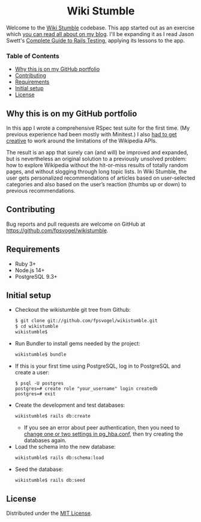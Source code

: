 <h1 align="center">Wiki Stumble</h1>

Welcome to the [Wiki Stumble](https://wikistumble.herokuapp.com/) codebase. This app started out as an exercise which [you can read all about on my blog](https://fpsvogel.com/posts/2021/wikipedia-explorer-discover-articles-like-stumbleupon). I'll be expanding it as I read Jason Swett's [Complete Guide to Rails Testing](https://www.codewithjason.com/complete-guide-to-rails-testing/), applying its lessons to the app.

### Table of Contents

- [Why this is on my GitHub portfolio](#why-this-is-on-my-github-portfolio)
- [Contributing](#contributing)
- [Requirements](#requirements)
- [Initial setup](#initial-setup)
- [License](#license)

## Why this is on my GitHub portfolio

In this app I wrote a comprehensive RSpec test suite for the first time. (My previous experience had been mostly with Minitest.) I also [had to get creative](https://app.asana.com/0/1173460490611336/1201525792008781/f) to work around the limitations of the Wikipedia APIs.

The result is an app that surely can (and will) be improved and expanded, but is nevertheless an original solution to a previously unsolved problem: how to explore Wikipedia without the hit-or-miss results of totally random pages, and without slogging through long topic lists. In Wiki Stumble, the user gets personalized recommendations of articles based on user-selected categories and also based on the user’s reaction (thumbs up or down) to previous recommendations.

## Contributing

Bug reports and pull requests are welcome on GitHub at https://github.com/fpsvogel/wikistumble.

## Requirements

- Ruby 3+
- Node.js 14+
- PostgreSQL 9.3+

## Initial setup

- Checkout the wikistumble git tree from Github:
    ```sh
    $ git clone git://github.com/fpsvogel/wikistumble.git
    $ cd wikistumble
    wikistumble$
    ```
- Run Bundler to install gems needed by the project:
    ```sh
    wikistumble$ bundle
    ```
- If this is your first time using PostgreSQL, log in to PostgreSQL and create a user:
    ```
    $ psql -U postgres
    postgres=# create role "your_username" login createdb
    postgres=# exit
    ```
- Create the development and test databases:
    ```sh
    wikistumble$ rails db:create
    ```
  - If you see an error about peer authentication, then you need to [change one or two settings in pg_hba.conf](https://stackoverflow.com/questions/18664074/getting-error-peer-authentication-failed-for-user-postgres-when-trying-to-ge), then try creating the databases again.
- Load the schema into the new database:
    ```sh
    wikistumble$ rails db:schema:load
    ```
- Seed the database:
    ```sh
    wikistumble$ rails db:seed
    ```

## License

Distributed under the [MIT License](https://opensource.org/licenses/MIT).
